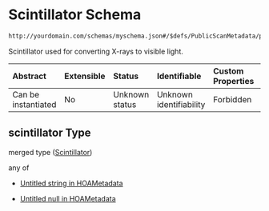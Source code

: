 # Scintillator Schema

```txt
http://yourdomain.com/schemas/myschema.json#/$defs/PublicScanMetadata/properties/scintillator
```

Scintillator used for converting X-rays to visible light.

| Abstract            | Extensible | Status         | Identifiable            | Custom Properties | Additional Properties | Access Restrictions | Defined In                                                                   |
| :------------------ | :--------- | :------------- | :---------------------- | :---------------- | :-------------------- | :------------------ | :--------------------------------------------------------------------------- |
| Can be instantiated | No         | Unknown status | Unknown identifiability | Forbidden         | Allowed               | none                | [metadata-schema.json\*](../out/metadata-schema.json "open original schema") |

## scintillator Type

merged type ([Scintillator](metadata-schema-defs-publicscanmetadata-properties-scintillator.md))

any of

* [Untitled string in HOAMetadata](metadata-schema-defs-publicscanmetadata-properties-scintillator-anyof-0.md "check type definition")

* [Untitled null in HOAMetadata](metadata-schema-defs-publicscanmetadata-properties-scintillator-anyof-1.md "check type definition")

